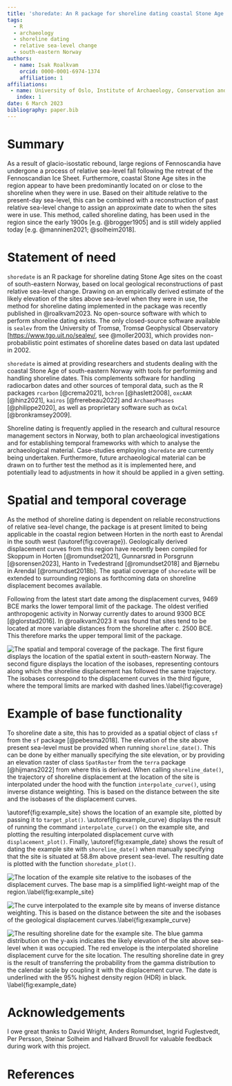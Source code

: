 ```yaml
---
title: 'shoredate: An R package for shoreline dating coastal Stone Age sites in south-eastern Norway'
tags:
  - R
  - archaeology
  - shoreline dating
  - relative sea-level change
  - south-eastern Norway
authors:
  - name: Isak Roalkvam
    orcid: 0000-0001-6974-1374
    affiliation: 1
affiliations:
 - name: University of Oslo, Institute of Archaeology, Conservation and History
   index: 1
date: 6 March 2023 
bibliography: paper.bib
---
```


# Summary

As a result of glacio-isostatic rebound, large regions of Fennoscandia have 
undergone a process of relative sea-level fall following the 
retreat of the Fennoscandian Ice Sheet. Furthermore, coastal Stone Age sites 
in the region appear to have been predominantly located on or close to the 
shoreline when they were in use. Based on their altitude relative to the
present-day sea-level, this can be combined with a reconstruction of 
past relative sea-level change to assign an approximate date to when the sites 
were in use. This method, called shoreline dating, has been used in the region 
since the early 1900s [e.g. @brogger1905] and is still widely applied today 
[e.g. @manninen2021; @solheim2018].

# Statement of need

`shoredate` is an R package for shoreline dating Stone Age sites on the
coast of south-eastern Norway, based on local geological reconstructions
of past relative sea-level change. Drawing on an empirically derived
estimate of the likely elevation of the sites above sea-level when they
were in use, the method for shoreline dating implemented in the package was 
recently published in @roalkvam2023. No open-source software with which to
perform shoreline dating exists. The only
closed-source software available is `sealev` from the University of
Tromsø, Tromsø Geophysical Observatory
[<https://www.tgo.uit.no/sealev/>, see @moller2003], which provides
non-probabilistic point estimates of shoreline dates based on data last
updated in 2002.

`shoredate` is aimed at providing researchers and students dealing with
the coastal Stone Age of south-eastern Norway with tools for
performing and handling shoreline dates. This complements
software for handling radiocarbon dates and other sources of
temporal data, such as the R packages `rcarbon` [@crema2021], `bchron`
[@haslett2008], `oxcAAR` [@hinz2021], `kairos` [@frerebeau2022] and
`ArchaeoPhases` [@philippe2020], as well as proprietary software such as
`OxCal` [@bronkramsey2009].

Shoreline dating is frequently applied in the research and cultural
resource management sectors in Norway, both to plan archaeological
investigations and for establishing temporal frameworks with which to
analyse the archaeological material. Case-studies employing `shoredate`
are currently being undertaken. Furthermore, future archaeological
material can be drawn on to further test the method as it is implemented here, 
and potentially lead to adjustments in how it should be applied in a given 
setting.

# Spatial and temporal coverage

As the method of shoreline dating is dependent on reliable
reconstructions of relative sea-level change, the package is at present
limited to being applicable in the coastal region between Horten in the
north east to Arendal in the south west (\autoref{fig:coverage}).
Geologically derived displacement curves from this region have recently
been compiled for Skoppum in Horten [@romundset2021], Gunnarsrød in
Porsgrunn [@sorensen2023], Hanto in Tvedestrand [@romundset2018] and Bjørnebu in
Arendal [@romundset2018b]. The spatial coverage of `shoredate`  will be extended
to surrounding regions as forthcoming data on shoreline displacement
becomes available. 

Following from the latest start date among the displacement curves, 
9469 BCE marks the lower temporal limit of the package. The oldest verified 
anthropogenic activity in Norway currently dates to around 9300 BCE 
[@glorstad2016]. In @roalkvam2023 it was found that sites tend to be located at 
more variable distances from the shoreline after c. 2500 BCE. This therefore 
marks the upper temporal limit of the package.

![The spatial and temporal coverage of the package. The first figure
displays the location of the spatial extent in south-eastern Norway. The
second figure displays the location of the isobases, representing contours
along which the shoreline displacement has followed the same
trajectory. The isobases correspond to the displacement curves in the
third figure, where the temporal limits are marked with dashed
lines.\label{fig:coverage}](../man/figures/coverage.png)

# Example of base functionality

To shoreline date a site, this has to provided as a spatial object of
class `sf` from the `sf` package [@pebesma2018]. The elevation of the site
above present sea-level must be provided when running `shoreline_date()`. This
can be done by either manually specifying the site elevation, or by providing an 
elevation raster of class `SpatRaster` from the `terra` package [@hijmans2022] 
from where this is derived. When calling `shoreline_date()`, the trajectory of 
shoreline displacement at the location of the site is interpolated under the 
hood with the function `interpolate_curve()`, using inverse distance
weighting. This is based on the distance between the site and the isobases of
the displacement curves.

\autoref{fig:example_site} shows the location of an example site,
plotted by passing it to `target_plot()`. \autoref{fig:example_curve} 
displays the result of running the command `interpolate_curve()` on the example
site, and plotting the resulting interpolated displacement curve with
`displacement_plot()`. Finally, \autoref{fig:example_date} shows
the result of dating the example site with `shoreline_date()` when
manually specifying that the site is situated at 58.8m above present sea-level. 
The resulting date is plotted with the function `shoredate_plot()`.

![The location of the example site relative to the isobases of the
displacement curves. The base map is a simplified light-weight map of
the region.\label{fig:example_site}](example_site.png) 

![The curve interpolated to the example site by means of inverse distance 
weighting. This is based on the
distance between the site and the isobases of the geological
displacement curves.\label{fig:example_curve}](example_curve.png) 

![The resulting shoreline date
for the example site. The blue gamma distribution on the y-axis
indicates the likely elevation of the site above sea-level when it was
occupied. The red envelope is the interpolated shoreline displacement
curve for the site location. The resulting shoreline date in grey is the
result of transferring the probability from the gamma distribution to
the calendar scale by coupling it with the displacement curve. The date is
underlined with the 95% highest density region (HDR) in black.
\label{fig:example_date}](example_date.png)

# Acknowledgements

I owe great thanks to David Wright, Anders Romundset, Ingrid Fuglestvedt, Per 
Persson, Steinar Solheim and Hallvard Bruvoll for valuable feedback during
work with this project.

# References
